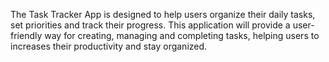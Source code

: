 The Task Tracker App is designed to help users organize their daily tasks, set priorities and track their progress.
This application will provide a user-friendly way for creating, managing and completing tasks, helping users to increases their productivity and stay organized.
